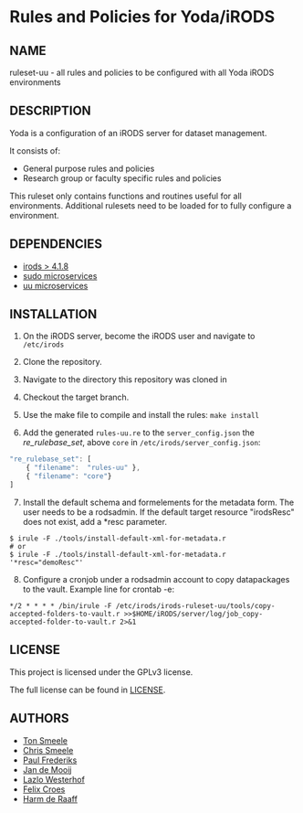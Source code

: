 Rules and Policies for Yoda/iRODS
=================================

NAME
----
ruleset-uu - all rules and policies to be configured with all Yoda iRODS environments

DESCRIPTION
-----------
Yoda is a configuration of an iRODS server for dataset management.

It consists of:
- General purpose rules and policies
- Research group or faculty specific rules and policies

This ruleset only contains functions and routines useful for all environments. Additional
rulesets need to be loaded for to fully configure a environment.

DEPENDENCIES
------------
- [irods > 4.1.8](https://irods.org/download/)
- [sudo microservices](https://github.com/UtrechtUniversity/irods-sudo-microservices) 
- [uu microservices](https://github.com/UtrechtUniversity/irods-uu-microservices)

INSTALLATION
-----------
1) On the iRODS server, become the iRODS user and navigate to ``/etc/irods``

2) Clone the repository.

3) Navigate to the directory this repository was cloned in

4) Checkout the target branch.

5) Use the make file to compile and install the rules: ``make install``

6) Add the generated `rules-uu.re` to the `server_config.json` the _re_rulebase_set_, above `core` in `/etc/irods/server_config.json`:

```javascript
"re_rulebase_set": [
    { "filename":  "rules-uu" },
    { "filename": "core"}
]
```

7) Install the default schema and formelements for the metadata form. The user needs to be a rodsadmin. If the default target resource "irodsResc" does not exist, add a *resc parameter.
```
$ irule -F ./tools/install-default-xml-for-metadata.r
# or
$ irule -F ./tools/install-default-xml-for-metadata.r '*resc="demoResc"'
```

8) Configure a cronjob under a rodsadmin account to copy datapackages to the vault. Example line for crontab -e:

```
*/2 * * * * /bin/irule -F /etc/irods/irods-ruleset-uu/tools/copy-accepted-folders-to-vault.r >>$HOME/iRODS/server/log/job_copy-accepted-folder-to-vault.r 2>&1
```

LICENSE
-------
This project is licensed under the GPLv3 license.

The full license can be found in [LICENSE](LICENSE).

AUTHORS
-------
- [Ton Smeele](https://github.com/tsmeele)
- [Chris Smeele](https://github.com/cjsmeele)
- [Paul Frederiks](https://github.com/pfrederiks)
- [Jan de Mooij](https://github.com/ajdemooij)
- [Lazlo Westerhof](https://github.com/lwesterhof)
- [Felix Croes](https://github.com/dworkin)
- [Harm de Raaff](https://github.com/HarmdR)
